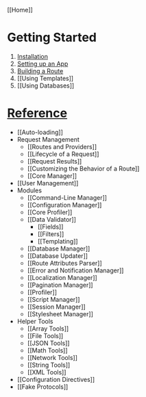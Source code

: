[[Home]]

# Getting Started

1. [Installation](Getting-Started)
1. [Setting up an App](Setting-Up-Your-First-App)
1. [Building a Route](Building-Your-First-Route)
1. [[Using Templates]]
1. [[Using Databases]]

# [Reference](Framework-Reference)

- [[Auto-loading]]
- Request Management
  - [[Routes and Providers]]
  - [[Lifecycle of a Request]]
  - [[Request Results]]
  - [[Customizing the Behavior of a Route]]
  - [[Core Manager]]
- [[User Management]]
- Modules
  - [[Command-Line Manager]]
  - [[Configuration Manager]]
  - [[Core Profiler]]
  - [[Data Validator]]
    - [[Fields]]
    - [[Filters]]
    - [[Templating]]
  - [[Database Manager]]
  - [[Database Updater]]
  - [[Route Attributes Parser]]
  - [[Error and Notification Manager]]
  - [[Localization Manager]]
  - [[Pagination Manager]]
  - [[Profiler]]
  - [[Script Manager]]
  - [[Session Manager]]
  - [[Stylesheet Manager]]
- Helper Tools
  - [[Array Tools]]
  - [[File Tools]]
  - [[JSON Tools]]
  - [[Math Tools]]
  - [[Network Tools]]
  - [[String Tools]]
  - [[XML Tools]]
- [[Configuration Directives]]
- [[Fake Protocols]]
